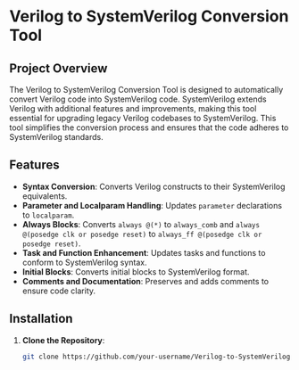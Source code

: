 # Verilog to SystemVerilog Conversion Tool

## Project Overview

The Verilog to SystemVerilog Conversion Tool is designed to automatically convert Verilog code into SystemVerilog code. SystemVerilog extends Verilog with additional features and improvements, making this tool essential for upgrading legacy Verilog codebases to SystemVerilog. This tool simplifies the conversion process and ensures that the code adheres to SystemVerilog standards.

## Features

- **Syntax Conversion**: Converts Verilog constructs to their SystemVerilog equivalents.
- **Parameter and Localparam Handling**: Updates `parameter` declarations to `localparam`.
- **Always Blocks**: Converts `always @(*)` to `always_comb` and `always @(posedge clk or posedge reset)` to `always_ff @(posedge clk or posedge reset)`.
- **Task and Function Enhancement**: Updates tasks and functions to conform to SystemVerilog syntax.
- **Initial Blocks**: Converts initial blocks to SystemVerilog format.
- **Comments and Documentation**: Preserves and adds comments to ensure code clarity.

## Installation

1. **Clone the Repository**:
   ```bash
   git clone https://github.com/your-username/Verilog-to-SystemVerilog-Converter.git

